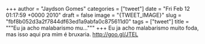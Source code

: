 
+++
author = "Jaydson Gomes"
categories = ["tweet"]
date = "Fri Feb 12 01:17:59 +0000 2010"
draft = false
image = "{TWEET_IMAGE}"
slug = "fbf8b052d3a2f7844df63ed1a9abfa0c875611d0"
tags = ["tweet"]
title = """Eu ja acho malabarismo mu..."""
+++
Eu ja acho malabarismo muito foda, mas isso aqui pra mim é bruxaria. http://goo.gl/JTEL

